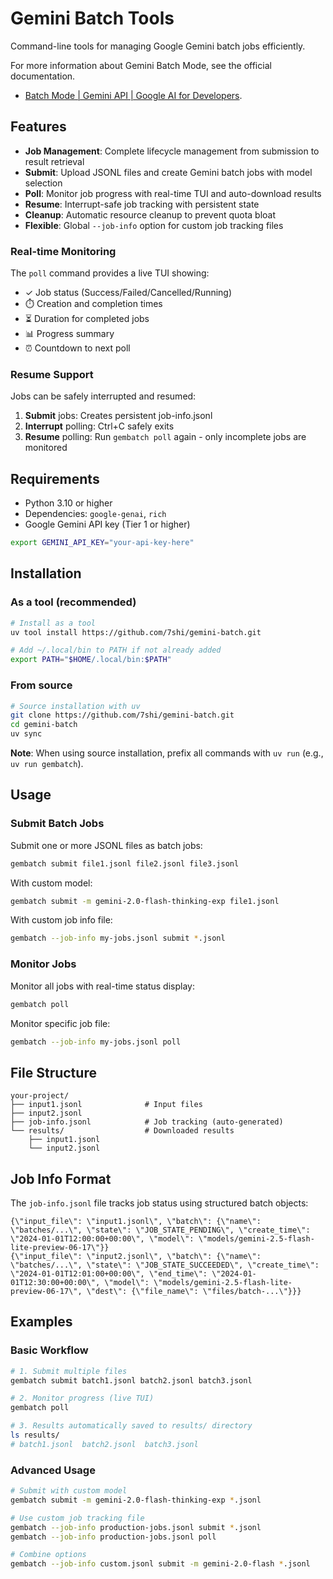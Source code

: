 # Gemini Batch Tools

Command-line tools for managing Google Gemini batch jobs efficiently.

For more information about Gemini Batch Mode, see the official documentation.

- [Batch Mode | Gemini API | Google AI for Developers](https://ai.google.dev/gemini-api/docs/batch-mode).

## Features

- **Job Management**: Complete lifecycle management from submission to result retrieval
- **Submit**: Upload JSONL files and create Gemini batch jobs with model selection
- **Poll**: Monitor job progress with real-time TUI and auto-download results
- **Resume**: Interrupt-safe job tracking with persistent state
- **Cleanup**: Automatic resource cleanup to prevent quota bloat
- **Flexible**: Global `--job-info` option for custom job tracking files

### Real-time Monitoring

The `poll` command provides a live TUI showing:

- ✓ Job status (Success/Failed/Cancelled/Running)
- ⏱️ Creation and completion times
- ⏳ Duration for completed jobs
- 📊 Progress summary
- ⏰ Countdown to next poll

### Resume Support

Jobs can be safely interrupted and resumed:

1. **Submit** jobs: Creates persistent job-info.jsonl
2. **Interrupt** polling: Ctrl+C safely exits
3. **Resume** polling: Run `gembatch poll` again - only incomplete jobs are monitored

## Requirements

- Python 3.10 or higher
- Dependencies: `google-genai`, `rich`
- Google Gemini API key (Tier 1 or higher)

```bash
export GEMINI_API_KEY="your-api-key-here"
```

## Installation

### As a tool (recommended)

```bash
# Install as a tool
uv tool install https://github.com/7shi/gemini-batch.git

# Add ~/.local/bin to PATH if not already added
export PATH="$HOME/.local/bin:$PATH"
```

### From source

```bash
# Source installation with uv
git clone https://github.com/7shi/gemini-batch.git
cd gemini-batch
uv sync
```

**Note**: When using source installation, prefix all commands with `uv run` (e.g., `uv run gembatch`).

## Usage

### Submit Batch Jobs

Submit one or more JSONL files as batch jobs:

```bash
gembatch submit file1.jsonl file2.jsonl file3.jsonl
```

With custom model:
```bash
gembatch submit -m gemini-2.0-flash-thinking-exp file1.jsonl
```

With custom job info file:
```bash
gembatch --job-info my-jobs.jsonl submit *.jsonl
```

### Monitor Jobs

Monitor all jobs with real-time status display:

```bash
gembatch poll
```

Monitor specific job file:
```bash
gembatch --job-info my-jobs.jsonl poll
```

## File Structure

```
your-project/
├── input1.jsonl              # Input files
├── input2.jsonl
├── job-info.jsonl            # Job tracking (auto-generated)
└── results/                  # Downloaded results
    ├── input1.jsonl
    └── input2.jsonl
```

## Job Info Format

The `job-info.jsonl` file tracks job status using structured batch objects:

```text
{\"input_file\": \"input1.jsonl\", \"batch\": {\"name\": \"batches/...\", \"state\": \"JOB_STATE_PENDING\", \"create_time\": \"2024-01-01T12:00:00+00:00\", \"model\": \"models/gemini-2.5-flash-lite-preview-06-17\"}}
{\"input_file\": \"input2.jsonl\", \"batch\": {\"name\": \"batches/...\", \"state\": \"JOB_STATE_SUCCEEDED\", \"create_time\": \"2024-01-01T12:01:00+00:00\", \"end_time\": \"2024-01-01T12:30:00+00:00\", \"model\": \"models/gemini-2.5-flash-lite-preview-06-17\", \"dest\": {\"file_name\": \"files/batch-...\"}}}
```

## Examples

### Basic Workflow

```bash
# 1. Submit multiple files
gembatch submit batch1.jsonl batch2.jsonl batch3.jsonl

# 2. Monitor progress (live TUI)
gembatch poll

# 3. Results automatically saved to results/ directory
ls results/
# batch1.jsonl  batch2.jsonl  batch3.jsonl
```

### Advanced Usage

```bash
# Submit with custom model
gembatch submit -m gemini-2.0-flash-thinking-exp *.jsonl

# Use custom job tracking file
gembatch --job-info production-jobs.jsonl submit *.jsonl
gembatch --job-info production-jobs.jsonl poll

# Combine options
gembatch --job-info custom.jsonl submit -m gemini-2.0-flash *.jsonl
```
